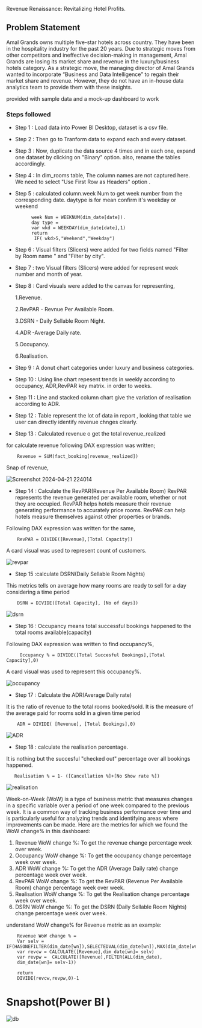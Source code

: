 Revenue Renaissance: Revitalizing Hotel Profits.


## Problem Statement

Amal Grands owns multiple five-star hotels across country. They have been in the hospitality industry for the past 20 years. Due to strategic moves from other competitors and ineffective decision-making in management, Amal Grands are losing its market share and revenue in the luxury/business hotels category. As a strategic move, the managing director of Amal Grands wanted to incorporate “Business and Data Intelligence” to regain their market share and revenue. However, they do not have an in-house data analytics team to provide them with these insights.

provided with sample data and a mock-up dashboard to work

### Steps followed 

- Step 1 : Load data into Power BI Desktop, dataset is a csv file.
- Step 2 : Then go to Tranform data to expand each and every dataset.
- Step 3 : Now, duplicate the data source 4 times and in each one, expand one dataset by clicking on "Binary" option. also, rename the tables accordingly.
- Step 4 : In dim_rooms table, The column names are not captured here. We need to select "Use First Row as Headers" option .
- Step 5 : calculated column.week Num to get week number from the   corresponding date. daytype is for mean confirm it's weekday or weekend
              
            week Num = WEEKNUM(dim_date[date]).
            day type = 
            var wkd = WEEKDAY(dim_date[date],1)
            return
             IF( wkd>5,"Weekend","Weekday")


- Step 6 : Visual filters (Slicers) were added for two fields named "Filter by Room name " and "Filter by city". 

- Step 7  : two Visual filters (Slicers) were added for represent week number and month of year.

- Step 8 : Card visuals were added to the canvas for representing, 

   1.Revenue.

   2.RevPAR - Revnue Per Available Room.
 
   3.DSRN - Daily Sellable Room Night.

   4.ADR -Average Daily rate.

   5.Occupancy.

   6.Realisation.
         
- Step 9 : A donut chart categories under luxury and business categories. 
- Step 10 : Using line chart repesent trends in weekly according to occupancy, ADR,RevPAR key matrix. in order to weeks.

- Step 11 : Line and stacked column chart give the variation of realisation according to ADR.
- Step 12 : Table represent the lot of data in report , looking that table we user can directly identify revenue chnges clearly. 
- Step 13 : Calculated revenue o get the total revenue_realized

for calculate revenue following DAX expression was written;
       
        Revenue = SUM(fact_booking[revenue_realized])
        
Snap of revenue,

![Screenshot 2024-04-21 224014](https://github.com/DusharaJayarat/Power-BI-project/assets/161212159/ff3d876a-85de-46e0-aa63-ecc24c550f97)

        
- Step 14 : Calculate the RevPAR(Revenue Per Available Room)
RevPAR represents the revenue generated per available room, whether or not they are occupied. RevPAR helps hotels measure their revenue generating performance to accurately price rooms. RevPAR can help hotels measure themselves against other properties or brands.

Following DAX expression was written for the same,
        
        RevPAR = DIVIDE([Revenue],[Total Capacity])
        
A card visual was used to represent count of customers.

![revpar](https://github.com/DusharaJayarat/Power-BI-project/assets/161212159/9a20e6d6-0009-4310-917f-b30a3ec56710)

        
 - Step 15 :calculate DSRN(Daily Sellable Room Nights)

This metrics tells on average how many rooms are ready to sell for a day considering a time period

 
        DSRN = DIVIDE([Total Capacity], [No of days])
 

 
![dsrn](https://github.com/DusharaJayarat/Power-BI-project/assets/161212159/2548fcd5-8881-4cba-b5e3-7dc015a08c4a)

 
 - Step 16 : Occupancy means total successful bookings happened to the 
total rooms available(capacity)
 
 Following DAX expression was written to find occupancy%,
 
         Occupancy % = DIVIDE([Total Succesful Bookings],[Total Capacity],0)
    
 A card visual was used to represent this occupancy%.
 
 
 ![occupancy](https://github.com/DusharaJayarat/Power-BI-project/assets/161212159/04c2fbca-3ff3-4680-978a-f3b33ded5768)
 
 - Step 17 : Calculate the ADR(Average Daily rate)

It is the ratio of revenue to the total rooms booked/sold. 
It is the measure of the average paid for rooms sold in a given time period
       
        ADR = DIVIDE( [Revenue], [Total Bookings],0)
 
![ADR](https://github.com/DusharaJayarat/Power-BI-project/assets/161212159/1488d007-72e5-43a4-abe9-9d2e4712e1d4)

- Step 18 : calculate  the realisation percentage.

It is nothing but the succesful "checked out" percentage over all bookings happened.

       
       Realisation % = 1- ([Cancellation %]+[No Show rate %])
 
![realisation](https://github.com/DusharaJayarat/Power-BI-project/assets/161212159/06cf2ff1-fd39-4565-9d8c-7a8f1425c2bd)

Week-on-Week (WoW) is a type of business metric that measures changes in a specific variable 
over a period of one week compared to the previous week. It is a common way of tracking 
business performance over time and is particularly useful for analyzing trends and identifying 
areas where improvements can be made.
Here are the metrics for which we found the WoW change% in this dashboard:

1. Revenue WoW change %: To get the revenue change percentage week over week.
2. Occupancy WoW change %: To get the occupancy change percentage week over week.
3. ADR WoW change %: To get the ADR (Average Daily rate) change percentage week over week.
4. RevPAR WoW change %: To get the RevPAR (Revenue Per Available Room) change percentage week over week.
5. Realisation WoW change %: To get the Realisation change percentage week over week.
6. DSRN WoW change %: To get the DSRN (Daily Sellable Room Nights) change percentage 
week over week.

understand WoW change% for Revenue metric as an example:

        Revenue WoW change % = 
        Var selv = IF(HASONEFILTER(dim_date[wn]),SELECTEDVAL(dim_date[wn]),MAX(dim_date[wn]))
        var revcw = CALCULATE([Revenue],dim_date[wn]= selv)
        var revpw =  CALCULATE([Revenue],FILTER(ALL(dim_date),          
        dim_date[wn]= selv-1))

        return
        DIVIDE(revcw,revpw,0)-1

 
 # Snapshot(Power BI )

 
![db](https://github.com/DusharaJayarat/Power-BI-project/assets/161212159/925b02bf-e512-4a2d-83c2-bbacf0537b11)

